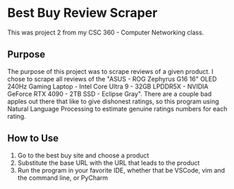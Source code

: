 # Best Buy Review Scraper
This was project 2 from my CSC 360 - Computer Networking class.

## Purpose
The purpose of this project was to scrape reviews of a given product. I chose to scrape all reviews of the "ASUS - ROG Zephyrus G16 16" OLED 240Hz Gaming Laptop - Intel Core Ultra 9 - 32GB LPDDR5X - NVIDIA GeForce RTX 4090 - 2TB SSD - Eclipse Gray". There are a couple bad apples out there that like to give dishonest ratings, so this program using Natural Language Processing to estimate genuine ratings numbers for each rating.

## How to Use
1. Go to the best buy site and choose a product
2. Substitute the base URL with the URL that leads to the product
3. Run the program in your favorite IDE, whether that be VSCode, vim and the command line, or PyCharm
